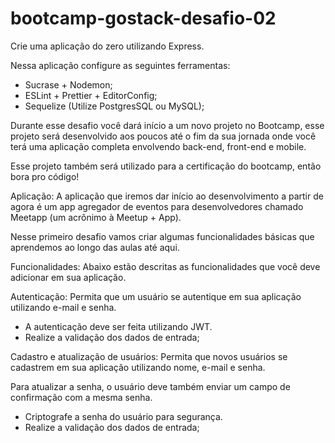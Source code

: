 # bootcamp-gostack-desafio-02

Crie uma aplicação do zero utilizando Express.

Nessa aplicação configure as seguintes ferramentas:

* Sucrase + Nodemon;
* ESLint + Prettier + EditorConfig;
* Sequelize (Utilize PostgresSQL ou MySQL);

Durante esse desafio você dará início a um novo projeto no Bootcamp, esse projeto será desenvolvido aos poucos até o fim da sua jornada onde você terá uma aplicação completa envolvendo back-end, front-end e mobile.

Esse projeto também será utilizado para a certificação do bootcamp, então bora pro código!

Aplicação:
A aplicação que iremos dar início ao desenvolvimento a partir de agora é um app agregador de eventos para desenvolvedores chamado Meetapp (um acrônimo à Meetup + App).

Nesse primeiro desafio vamos criar algumas funcionalidades básicas que aprendemos ao longo das aulas até aqui.

Funcionalidades:
Abaixo estão descritas as funcionalidades que você deve adicionar em sua aplicação.

Autenticação:
Permita que um usuário se autentique em sua aplicação utilizando e-mail e senha.

* A autenticação deve ser feita utilizando JWT.
* Realize a validação dos dados de entrada;

Cadastro e atualização de usuários:
Permita que novos usuários se cadastrem em sua aplicação utilizando nome, e-mail e senha.

Para atualizar a senha, o usuário deve também enviar um campo de confirmação com a mesma senha.

* Criptografe a senha do usuário para segurança.
* Realize a validação dos dados de entrada;
